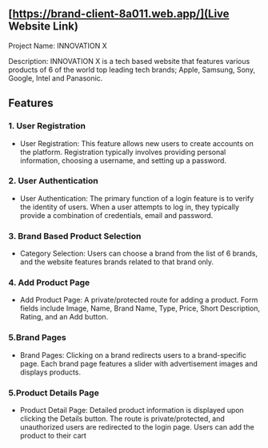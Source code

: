 

## [https://brand-client-8a011.web.app/](Live Website Link)


Project Name: INNOVATION X

Description: INNOVATION X is a tech based website that features various products of 6 of the world top leading tech brands; Apple, Samsung, Sony, Google, Intel and Panasonic.

## Features

### 1. User Registration

- User Registration: This feature allows new users to create accounts on the platform. Registration typically involves providing personal information, choosing a username, and setting up a password.


### 2. User Authentication

- User Authentication: The primary function of a login feature is to verify the identity of users. When a user attempts to log in, they typically provide a combination of credentials, email and password.


### 3. Brand Based Product Selection

- Category Selection: Users can choose a brand from the list of 6 brands, and the website features brands related to that brand only.



### 4. Add Product Page 

- Add Product Page: A private/protected route for adding a product.
Form fields include Image, Name, Brand Name, Type, Price, Short Description, Rating, and an Add button.

### 5.Brand Pages
- Brand Pages: Clicking on a brand redirects users to a brand-specific page. Each brand page features a slider with advertisement images and displays products.

### 5.Product Details Page
- Product Detail Page: Detailed product information is displayed upon clicking the Details button.
The route is private/protected, and unauthorized users are redirected to the login page.
Users can add the product to their cart